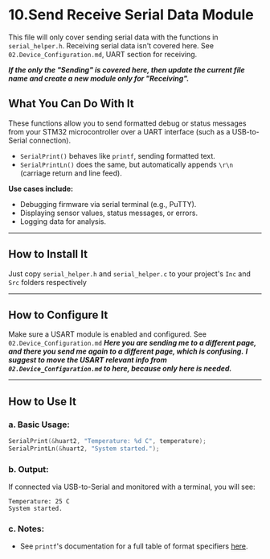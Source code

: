 # 10.Send Receive Serial Data Module

This file will only cover sending serial data with the functions in `serial_helper.h`. Receiving serial data isn't covered here. See `02.Device_Configuration.md`, UART section for receiving.

***If the only the "Sending" is covered here, then update the current file name and create a new module only for "Receiving".***

## What You Can Do With It

These functions allow you to send formatted debug or status messages from your STM32 microcontroller over a UART interface (such as a USB-to-Serial connection).

* `SerialPrint()` behaves like `printf`, sending formatted text.
* `SerialPrintLn()` does the same, but automatically appends `\r\n` (carriage return and line feed).

**Use cases include:**

* Debugging firmware via serial terminal (e.g., PuTTY).
* Displaying sensor values, status messages, or errors.
* Logging data for analysis.

---

## How to Install It
Just copy `serial_helper.h` and `serial_helper.c` to your project's `Inc` and `Src` folders respectively

---

## How to Configure It
Make sure a USART module is enabled and configured. See `02.Device_Configuration.md`
***Here you are sending me to a different page, and there you send me again to a different page, which is confusing.***
***I suggest to move the USART relevant info from `02.Device_Configuration.md` to here, because only here is needed.***


---

## How to Use It

### a. Basic Usage:

```c
SerialPrint(&huart2, "Temperature: %d C", temperature);
SerialPrintLn(&huart2, "System started.");
```

### b. Output:

If connected via USB-to-Serial and monitored with a terminal, you will see:

```
Temperature: 25 C
System started.
```

### c. Notes:
* See `printf`'s documentation for a full table of format specifiers [here](https://cplusplus.com/reference/cstdio/printf/).

